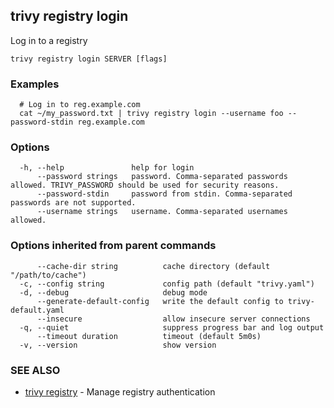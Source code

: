 ## trivy registry login

Log in to a registry

```
trivy registry login SERVER [flags]
```

### Examples

```
  # Log in to reg.example.com
  cat ~/my_password.txt | trivy registry login --username foo --password-stdin reg.example.com
```

### Options

```
  -h, --help               help for login
      --password strings   password. Comma-separated passwords allowed. TRIVY_PASSWORD should be used for security reasons.
      --password-stdin     password from stdin. Comma-separated passwords are not supported.
      --username strings   username. Comma-separated usernames allowed.
```

### Options inherited from parent commands

```
      --cache-dir string          cache directory (default "/path/to/cache")
  -c, --config string             config path (default "trivy.yaml")
  -d, --debug                     debug mode
      --generate-default-config   write the default config to trivy-default.yaml
      --insecure                  allow insecure server connections
  -q, --quiet                     suppress progress bar and log output
      --timeout duration          timeout (default 5m0s)
  -v, --version                   show version
```

### SEE ALSO

* [trivy registry](trivy_registry.md)	 - Manage registry authentication

